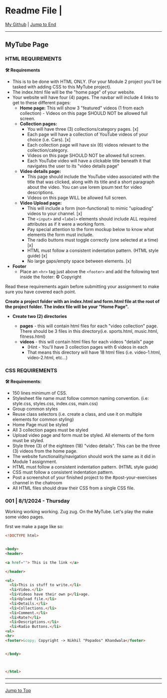 <div id="top-of-doc"> </div>

# Readme File |

[My Github](https://github.com/popados) \| [Jump to End](#end-of-doc)

---

## MyTube Page

### HTML REQUIREMENTS

**🛠 Requirements**

- This is to be done with HTML ONLY. (For your Module 2 project you'll be tasked with adding CSS to this MyTube project).
- The index.html file will be the "home page" of your website.
- Your website will have four (4) pages. The navbar will include 4 links to get to these different pages:
  - **Home page:** This will show 3 "featured" videos (1 from each collection) - Videos on this page SHOULD NOT be allowed full screen.
  - **Collection pages:**
    - You will have three (3) collections/category pages. [x]
    - Each page will have a collection of YouTube videos of your choice (i.e. Cars). [x]
    - Each collection page will have six (6) videos relevant to the collection/category.
    - Videos on this page SHOULD NOT be allowed full screen.
    - Each YouTube video will have a clickable title beneath it that navigates the user to its "video details page"
  - **Video details page:**
    - This page should include the YouTube video associated with the title that was clicked, along with its title and a short paragraph about the video. You can use lorem ipsum text for video descriptions.
    - Videos on this page WILL be allowed full screen.
  - **Video Upload page:**
    - This will include a form (non-functional) to mimic "uploading" videos to your channel. [x]
    - The `<input>` and `<label>` elements should include ALL required attributes as if it were a working form.
    - Pay special attention to the form mockup below to know what elements the form must include.
    - The radio buttons must toggle correctly (one selected at a time) [x]
    - HTML must follow a consistent indentation pattern. (HTML style guide) [x]
    - No large gaps/empty space between elements. [x]
- **Footer**
  - Place an `<hr>` tag just above the `<footer>` and add the following text inside the footer: © Copyright

Read these requirements again before submitting your assignment to make sure you have covered each point.

**Create a project folder with an index.html and form.html file at the root of the project folder. The index file will be your "Home Page".**

- **Create two (2) directories**

  - **pages** - this will contain html files for each "video collection" page. There should be 3 files in this directory(i.e. sports.html, music.html, fitness.html)
  - **videos** - this will contain html files for each videos "details" page
    - (Hint - You'll have 3 collection pages with 6 videos in each
    - That means this directory will have 18 html files (i.e. video-1.html, video-2.html, etc...)

### CSS REQUIREMENTS

**🛠 Requirements:**

- 150 lines minimum of CSS.
- Stylesheet file name must follow common naming convention. (i.e: style.css, styles.css, index.css, main.css)
- Group common styles
- Reuse class selectors (i.e. create a class, and use it on multiple elements for common styling)
- Home Page must be styled
- All 3 collection pages must be styled
- Upload video page and form must be styled. All elements of the form must be styled.
- Style three (3) of the eighteen (18) "video details". This can be the three (3) videos from the home page.
- The website functionality/navigation should work the same as it did in Module 1 assignment.
- HTML must follow a consistent indentation pattern. (HTML style guide)
- CSS must follow a consistent indentation pattern.
- Post a screenshot of your finished project to the #post-your-exercises channel in the chatroom
- All HTML files should draw their CSS from a single CSS file.

### 001 | 8/1/2024 \- Thursday

Working working working. Zug zug. On the MyTube. Let's play the make some video pages.

first we make a page like so:

```HTML
<!DOCTYPE html>


<body>
<header>

<a href=""> This is the link </a>

</header>

<ul>
  <li>This is stuff to write.</li>
  <li>Video.</li>
  <li>Videos have their own p</li>age.
  <li>Upload file.</li>
  <li>Details.</li>
  <li>Collections.</li>
  <li>Comment.</li>
  <li>Rate?</li>
  <li>Descriptions.</li>
  <li>Radio Buttons.</li>
<ul>
<hr>
<footer>&copy; Copyright -> Nikhil "Popados" Khandwala</footer>


</body>



</html>
```

---

---

<div id="end-of-doc"> </div>

[Jump to Top](#top-of-doc)
